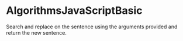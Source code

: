 # AlgorithmsJavaScriptBasic
Search and replace on the sentence using the arguments provided and return the new sentence.
